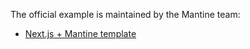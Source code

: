 The official example is maintained by the Mantine team:
- [Next.js + Mantine template](https://github.com/mantinedev/mantine-next-template)
